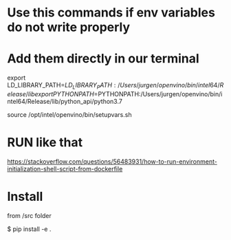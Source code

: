 # Use this commands if env variables do not write properly 
# Add them directly in our terminal 

export LD_LIBRARY_PATH=$LD_LIBRARY_PATH:/Users/jurgen/openvino/bin/intel64/Release/lib
export PYTHONPATH=$PYTHONPATH:/Users/jurgen/openvino/bin/intel64/Release/lib/python_api/python3.7

source /opt/intel/openvino/bin/setupvars.sh
# RUN like that 
https://stackoverflow.com/questions/56483931/how-to-run-environment-initialization-shell-script-from-dockerfile

# Install
from /src folder 

$ pip install -e .
